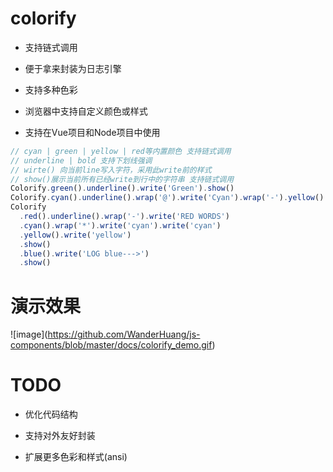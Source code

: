# colorify

- 支持链式调用

- 便于拿来封装为日志引擎

- 支持多种色彩

- 浏览器中支持自定义颜色或样式

- 支持在Vue项目和Node项目中使用

```javascript
// cyan | green | yellow | red等内置颜色 支持链式调用
// underline | bold 支持下划线强调
// wirte() 向当前line写入字符，采用此write前的样式
// show()展示当前所有已经write到行中的字符串 支持链式调用
Colorify.green().underline().write('Green').show()
Colorify.cyan().underline().wrap('@').write('Cyan').wrap('-').yellow().write('Yellow').show()
Colorify
  .red().underline().wrap('-').write('RED WORDS')
  .cyan().wrap('*').write('cyan').write('cyan')
  .yellow().write('yellow')
  .show()
  .blue().write('LOG blue--->')
  .show()
```

# 演示效果

!\[image\](https://github.com/WanderHuang/js-components/blob/master/docs/colorify_demo.gif)

# TODO

- 优化代码结构

- 支持对外友好封装

- 扩展更多色彩和样式(ansi)
